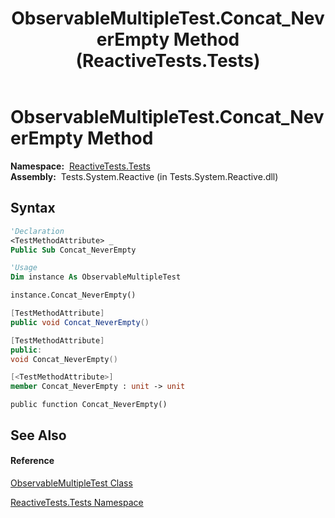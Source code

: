 ﻿---
title: ObservableMultipleTest.Concat_NeverEmpty Method  (ReactiveTests.Tests)
TOCTitle: Concat_NeverEmpty Method
ms:assetid: M:ReactiveTests.Tests.ObservableMultipleTest.Concat_NeverEmpty
ms:mtpsurl: https://msdn.microsoft.com/en-us/library/reactivetests.tests.observablemultipletest.concat_neverempty(v=VS.103)
ms:contentKeyID: 36619361
ms.date: 06/28/2011
mtps_version: v=VS.103
f1_keywords:
- ReactiveTests.Tests.ObservableMultipleTest.Concat_NeverEmpty
dev_langs:
- CSharp
- JScript
- VB
- FSharp
- c++
---

# ObservableMultipleTest.Concat\_NeverEmpty Method

**Namespace:**  [ReactiveTests.Tests](hh289046\(v=vs.103\).md)  
**Assembly:**  Tests.System.Reactive (in Tests.System.Reactive.dll)

## Syntax

``` vb
'Declaration
<TestMethodAttribute> _
Public Sub Concat_NeverEmpty
```

``` vb
'Usage
Dim instance As ObservableMultipleTest

instance.Concat_NeverEmpty()
```

``` csharp
[TestMethodAttribute]
public void Concat_NeverEmpty()
```

``` c++
[TestMethodAttribute]
public:
void Concat_NeverEmpty()
```

``` fsharp
[<TestMethodAttribute>]
member Concat_NeverEmpty : unit -> unit 
```

``` jscript
public function Concat_NeverEmpty()
```

## See Also

#### Reference

[ObservableMultipleTest Class](hh303586\(v=vs.103\).md)

[ReactiveTests.Tests Namespace](hh289046\(v=vs.103\).md)

